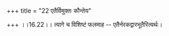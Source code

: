 +++
title = "22 एतैर्विमुक्तः कौन्तेय"

+++
।।16.22।। त्यागे च विशिष्टं फलमाह -- एतैर्नरकद्वारभूतैरित्यर्थः।
